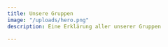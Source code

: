 ```yaml
---
title: Unsere Gruppen
image: "/uploads/hero.png"
description: Eine Erklärung aller unserer Gruppen

---
```

